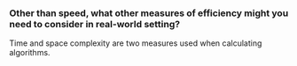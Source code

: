 ### Other than speed, what other measures of efficiency might you need to consider in real-world setting?

Time and space complexity are two measures used when calculating algorithms.
